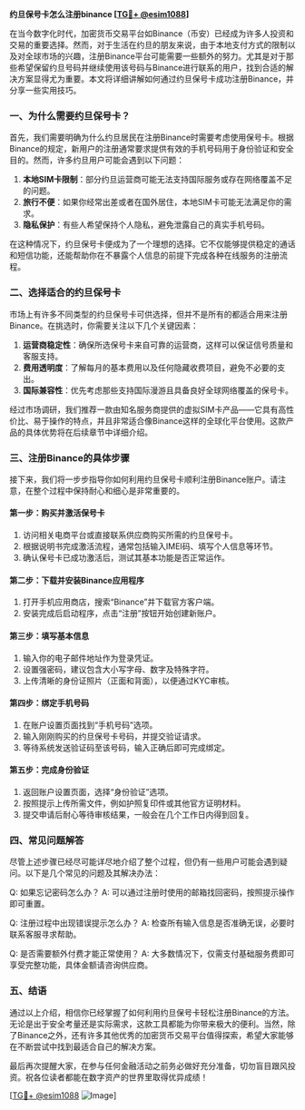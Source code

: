 **约旦保号卡怎么注册binance [[TG💪+ @esim1088](https://t.me/s/esim1088)]**

在当今数字化时代，加密货币交易平台如Binance（币安）已经成为许多人投资和交易的重要选择。然而，对于生活在约旦的朋友来说，由于本地支付方式的限制以及对全球市场的兴趣，注册Binance平台可能需要一些额外的努力。尤其是对于那些希望保留约旦号码并继续使用该号码与Binance进行联系的用户，找到合适的解决方案显得尤为重要。本文将详细讲解如何通过约旦保号卡成功注册Binance，并分享一些实用技巧。

### 一、为什么需要约旦保号卡？

首先，我们需要明确为什么约旦居民在注册Binance时需要考虑使用保号卡。根据Binance的规定，新用户的注册通常要求提供有效的手机号码用于身份验证和安全目的。然而，许多约旦用户可能会遇到以下问题：

1. **本地SIM卡限制**：部分约旦运营商可能无法支持国际服务或存在网络覆盖不足的问题。
2. **旅行不便**：如果你经常出差或者在国外居住，本地SIM卡可能无法满足你的需求。
3. **隐私保护**：有些人希望保持个人隐私，避免泄露自己的真实手机号码。

在这种情况下，约旦保号卡便成为了一个理想的选择。它不仅能够提供稳定的通话和短信功能，还能帮助你在不暴露个人信息的前提下完成各种在线服务的注册流程。

### 二、选择适合的约旦保号卡

市场上有许多不同类型的约旦保号卡可供选择，但并不是所有的都适合用来注册Binance。在挑选时，你需要关注以下几个关键因素：

1. **运营商稳定性**：确保所选保号卡来自可靠的运营商，这样可以保证信号质量和客服支持。
2. **费用透明度**：了解每月的基本费用以及任何隐藏收费项目，避免不必要的支出。
3. **国际兼容性**：优先考虑那些支持国际漫游且具备良好全球网络覆盖的保号卡。

经过市场调研，我们推荐一款由知名服务商提供的虚拟SIM卡产品——它具有高性价比、易于操作的特点，并且非常适合像Binance这样的全球化平台使用。这款产品的具体优势将在后续章节中详细介绍。

### 三、注册Binance的具体步骤

接下来，我们将一步步指导你如何利用约旦保号卡顺利注册Binance账户。请注意，在整个过程中保持耐心和细心是非常重要的。

#### 第一步：购买并激活保号卡

1. 访问相关电商平台或直接联系供应商购买所需的约旦保号卡。
2. 根据说明书完成激活流程，通常包括输入IMEI码、填写个人信息等环节。
3. 确认保号卡已成功激活后，测试其基本功能是否正常运作。

#### 第二步：下载并安装Binance应用程序

1. 打开手机应用商店，搜索“Binance”并下载官方客户端。
2. 安装完成后启动程序，点击“注册”按钮开始创建新账户。

#### 第三步：填写基本信息

1. 输入你的电子邮件地址作为登录凭证。
2. 设置强密码，建议包含大小写字母、数字及特殊字符。
3. 上传清晰的身份证照片（正面和背面），以便通过KYC审核。

#### 第四步：绑定手机号码

1. 在账户设置页面找到“手机号码”选项。
2. 输入刚刚购买的约旦保号卡号码，并提交验证请求。
3. 等待系统发送验证码至该号码，输入正确后即可完成绑定。

#### 第五步：完成身份验证

1. 返回账户设置页面，选择“身份验证”选项。
2. 按照提示上传所需文件，例如护照复印件或其他官方证明材料。
3. 提交申请后耐心等待审核结果，一般会在几个工作日内得到回复。

### 四、常见问题解答

尽管上述步骤已经尽可能详尽地介绍了整个过程，但仍有一些用户可能会遇到疑问。以下是几个常见的问题及其解决办法：

Q: 如果忘记密码怎么办？
A: 可以通过注册时使用的邮箱找回密码，按照提示操作即可重置。

Q: 注册过程中出现错误提示怎么办？
A: 检查所有输入信息是否准确无误，必要时联系客服寻求帮助。

Q: 是否需要额外付费才能正常使用？
A: 大多数情况下，仅需支付基础服务费即可享受完整功能，具体金额请咨询供应商。

### 五、结语

通过以上介绍，相信你已经掌握了如何利用约旦保号卡轻松注册Binance的方法。无论是出于安全考量还是实际需求，这款工具都能为你带来极大的便利。当然，除了Binance之外，还有许多其他优秀的加密货币交易平台值得探索，希望大家能够在不断尝试中找到最适合自己的解决方案。

最后再次提醒大家，在参与任何金融活动之前务必做好充分准备，切勿盲目跟风投资。祝各位读者都能在数字资产的世界里取得优异成绩！

[[TG💪+ @esim1088](https://t.me/s/esim1088) ![Image](https://i.postimg.cc/4NQfJmqS/Snipaste-2025-05-13-00-14-12.png)]